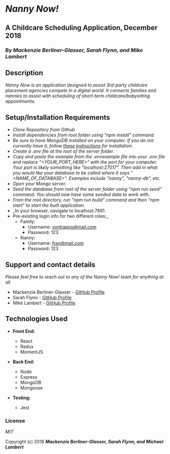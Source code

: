 # _Nanny Now!_

## A Childcare Scheduling Application, December 2018

### By _**Mackenzie Berliner-Glasser, Sarah Flynn, and Mike Lambert**_

## Description

_Nanny Now is an application designed to assist 3rd-party childcare placement agencies compete in a digital world. It connects families and nannies to assist with scheduling of short-term childcare/babysitting appointments._

## Setup/Installation Requirements

* _Clone Repository from Github_
* _Install dependencies from root folder using "npm install" command._
* _Be sure to have MongoDB installed on your computer. If you do not currently have it, follow [these instructions](https://docs.mongodb.com/manual/installation/) for installation._
* _Create a .env file at the root of the server folder._
* _Copy and paste the example from the .envexample file into your .env file and replace "<YOUR_PORT_HERE>" with the port for your computer. Your port is likely something like "localhost:27017". Then add in what you would like your database to be called where it says "<NAME_OF_DATABASE>". Examples include "nanny", "nanny-db", etc._
* _Open your Mongo server._
* _Seed the database from root of the server folder using "npm run seed" command. You should now have some seeded data to work with._
* _From the root directory, run "npm run build" command and then "npm start" to start the built application._
* _In your browser, navigate to localhost:7891.
* Pre-existing login info for two different roles:_
  * Family:
    * Username: vontrapps@mail.com
    * Password: 123
  * Nanny:
    * Username: fran@mail.com
    * Password: 123

## Support and contact details

_Please feel free to reach out to any of the Nanny Now! team for anything at all_
* Mackenzie Berliner-Glasser - [GitHub Profile](https://github.com/MackenzieBerliner-Glasser)
* Sarah Flynn - [GitHub Profile](https://github.com/sarahflynn)
* Mike Lambert - [GitHub Profile](https://github.com/MikeBLambert)

## Technologies Used

* **Front End:**
  * React
  * Redux
  * MomentJS

* **Back End:**
  * Node
  * Express
  * MongoDB
  * Mongoose

* **Testing:**
  * Jest

### License

*MIT*

Copyright (c) 2018 **_Mackenzie Berliner-Glasser, Sarah Flynn, and Michael Lambert_**